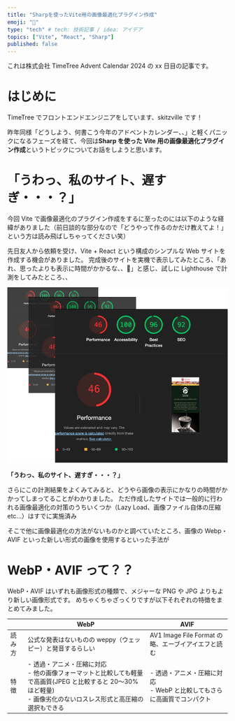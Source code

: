 ```yaml
---
title: "Sharpを使ったVite用の画像最適化プラグイン作成"
emoji: "📸"
type: "tech" # tech: 技術記事 / idea: アイデア
topics: ["Vite", "React", "Sharp"]
published: false
---
```


これは株式会社 TimeTree Advent Calendar 2024 の xx 日目の記事です。

# はじめに

TimeTree でフロントエンドエンジニアをしています、skitzville です！

昨年同様「どうしよう、何書こう今年のアドベントカレンダー、、」と軽くパニックになるフェーズを経て、今回は**Sharp を使った Vite 用の画像最適化プラグイン作成**というトピックについてお話をしようと思います。

# 「うわっ、私のサイト、遅すぎ・・・？」

今回 Vite で画像最適化のプラグイン作成をするに至ったのには以下のような経緯がありました（前日談的な部分なので「どうやって作るのかだけ教えてよ！」という方は読み飛ばしちゃってください笑）

先日友人から依頼を受け、Vite + React という構成のシンプルな Web サイトを作成する機会がありました。
完成後のサイトを実機で表示してみたところ、「あれ、思ったよりも表示に時間がかかるな、、🤔」と感じ、試しに Lighthouse で計測をしてみたところ、、

![Lighthouseでの計測結果](./images/lighthouse_score_01.png)

**「うわっ、私のサイト、遅すぎ・・・？」**

さらにこの計測結果をよくみてみると、どうやら画像の表示にかなりの時間がかかってしまってることがわかりました。
ただ作成したサイトでは一般的に行われる画像最適化の対策のうちいくつか（Lazy Load、画像ファイル自体の圧縮 etc...）はすでに実施済み

そこで他に画像最適化の方法がないものかと調べていたところ、画像の Webp・AVIF といった新しい形式の画像を使用するといった手法が

# WebP・AVIF って？？

WebP・AVIF はいずれも画像形式の種類で、メジャーな PNG や JPG よりもより新しい画像形式です。
めちゃくちゃざっくりですが以下それぞれの特徴をまとめてみました。

|        | WebP                                                                                                                                                                  | AVIF                                                                      |
| ------ | --------------------------------------------------------------------------------------------------------------------------------------------------------------------- | ------------------------------------------------------------------------- |
| 読み方 | 公式な発表はないものの weppy（ウェッピー）と発音するらしい                                                                                                            | AV1 Image File Format の略、エーブイアイエフと読む                        |
| 特徴   | - 透過・アニメ・圧縮に対応<br>- 他の画像フォーマットと比較しても軽量で高画質(JPEG と比較すると 20〜30%ほど軽量)<br>- 画像劣化のないロスレス形式と高圧縮の選択もできる | - 透過・アニメ・圧縮に対応<br>- WebP と比較してもさらに高画質でコンパクト |
